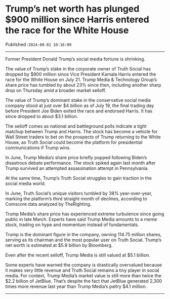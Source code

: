 # Trump’s net worth has plunged $900 million since Harris entered the race for the White House

Published :`2024-08-02 10:16:09`

---

Former President Donald Trump’s social media fortune is shrinking.

The value of Trump’s stake in the corporate owner of Truth Social has dropped by $900 million since Vice President Kamala Harris entered the race for the White House on July 21. Trump Media & Technology Group’s share price has tumbled by about 23% since then, including another sharp drop on Thursday amid a broader market selloff.

The value of Trump’s dominant stake in the conservative social media company stood at just over $4 billion as of July 19, the final trading day before President Joe Biden exited the race and endorsed Harris. It has since dropped to about $3.1 billion.

The selloff comes as national and battleground polls indicate a tight matchup between Trump and Harris. The stock has become a vehicle for Wall Street traders to bet on the prospects of Trump returning to the White House, as Truth Social could become the platform for presidential communications if Trump wins.

In June, Trump Media’s share price briefly popped following Biden’s disastrous debate performance. The stock spiked again last month after Trump survived an attempted assassination attempt in Pennsylvania.

At the same time, Trump’s Truth Social struggles to gain traction in the social media world.

In June, Truth Social’s unique visitors tumbled by 38% year-over-year, marking the platform’s third straight month of declines, according to Comscore data analyzed by TheRighting.

Trump Media’s share price has experienced extreme turbulence since going public in late March. Experts have said Trump Media amounts to a meme stock, trading on hype and momentum instead of fundamentals.

Trump is the dominant figure in the company, owning 114.75 million shares, serving as its chairman and the most popular user on Truth Social. Trump’s net worth is estimated at $5.9 billion by Bloomberg.

Even after the recent selloff, Trump Media is still valued at $5.1 billion.

Some experts have warned the company is drastically overvalued because it makes very little revenue and Truth Social remains a tiny player in social media. For context, Trump Media’s market value is still more than twice the $2.2 billion of JetBlue. That’s despite the fact that JetBlue generated 2,300 times more revenue last year than Trump Media’s paltry $4.1 million.

---

